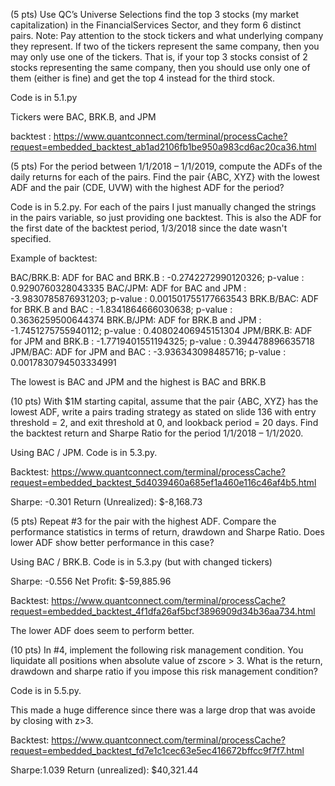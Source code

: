 (5 pts) Use QC’s Universe Selections find the top 3 stocks (my market capitalization) in the FinancialServices Sector, and they form 6 distinct pairs. 
Note: Pay attention to the stock tickers and what underlying company they represent. If two of the tickers represent the same company, then you may only use one of the tickers. That is, if your top 3 stocks consist of 2 stocks representing the same company, then you should use only one of them (either is fine) and get the top 4 instead for the third stock. 

Code is in 5.1.py

Tickers were BAC, BRK.B, and JPM

backtest : https://www.quantconnect.com/terminal/processCache?request=embedded_backtest_ab1ad2106fb1be950a983cd6ac20ca36.html

(5 pts) For the period between 1/1/2018 – 1/1/2019, compute the ADFs of the daily returns for each of the pairs. Find the pair {ABC, XYZ} with the lowest ADF and the pair (CDE, UVW) with the highest ADF for the period?

Code is in 5.2.py. For each of the pairs I just manually changed the strings in the pairs variable, so just providing one backtest. This is also the ADF for the first date of the backtest period, 1/3/2018 since the date wasn't specified.

Example of backtest: 

BAC/BRK.B: ADF for BAC and BRK.B : -0.2742272990120326; p-value : 0.9290760328043335
BAC/JPM: ADF for BAC and JPM : -3.9830785876931203; p-value : 0.001501755177663543
BRK.B/BAC: 	ADF for BRK.B and BAC : -1.8341864666030638; p-value : 0.3636259500644374
BRK.B/JPM: ADF for BRK.B and JPM : -1.7451275755940112; p-value : 0.40802406945151304
JPM/BRK.B: ADF for JPM and BRK.B : -1.7719401551194325; p-value : 0.394478896635718
JPM/BAC: ADF for JPM and BAC : -3.936343098485716; p-value : 0.0017830794503334991

The lowest is BAC and JPM and the highest is BAC and BRK.B

(10 pts) With $1M starting capital, assume that the pair {ABC, XYZ} has the lowest ADF, write a pairs trading strategy as stated on slide 136 with entry threshold = 2, and exit threshold at 0, and lookback period = 20 days. Find the backtest return and Sharpe Ratio for the period 1/1/2018 – 1/1/2020.

Using BAC / JPM. Code is in 5.3.py.

Backtest: https://www.quantconnect.com/terminal/processCache?request=embedded_backtest_5d4039460a685ef1a460e116c46af4b5.html

Sharpe: -0.301
Return (Unrealized): $-8,168.73

(5 pts) Repeat #3 for the pair with the highest ADF. Compare the performance statistics in terms of return, drawdown and Sharpe Ratio. Does lower ADF show better performance in this case? 

Using BAC / BRK.B. Code is in 5.3.py (but with changed tickers)

Sharpe: -0.556
Net Profit: $-59,885.96

Backtest: https://www.quantconnect.com/terminal/processCache?request=embedded_backtest_4f1dfa26af5bcf3896909d34b36aa734.html

The lower ADF does seem to perform better.

(10 pts) In #4, implement the following risk management condition. You liquidate all positions when absolute value of zscore > 3. What is the return, drawdown and sharpe ratio if you impose this risk management condition?

Code is in 5.5.py.

This made a huge difference since there was a large drop that was avoide by closing with z>3.

Backtest: https://www.quantconnect.com/terminal/processCache?request=embedded_backtest_fd7e1c1cec63e5ec416672bffcc9f7f7.html

Sharpe:1.039
Return (unrealized): $40,321.44